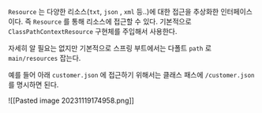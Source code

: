 
`Resource` 는 다양한 리소스(`txt`, `json` , `xml` 등..)에 대한 접근을 추상화한 인터페이스이다. 즉 `Resource` 를 통해 리소스에 접근할 수 있다. 기본적으로 `ClassPathContextResource` 구현체를 주입해서 사용한다.

자세히 알 필요는 없지만 기본적으로 스프링 부트에서는 다폴트 `path` 로  `main/resources` 잡는다.

예를 들어 아래 `customer.json` 에 접근하기 위해서는 클래스 패스에 `/customer.json` 를 명시하면 된다.

![[Pasted image 20231119174958.png]]

